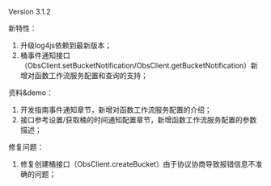 
Version 3.1.2

新特性：
1. 升级log4js依赖到最新版本；
2. 桶事件通知接口（ObsClient.setBucketNotification/ObsClient.getBucketNotification）新增对函数工作流服务配置和查询的支持；

资料&demo：
1. 开发指南事件通知章节，新增对函数工作流服务配置的介绍；
2. 接口参考设置/获取桶的时间通知配置章节，新增函数工作流服务配置的参数描述；

修复问题：
1. 修复创建桶接口（ObsClient.createBucket）由于协议协商导致报错信息不准确的问题；
